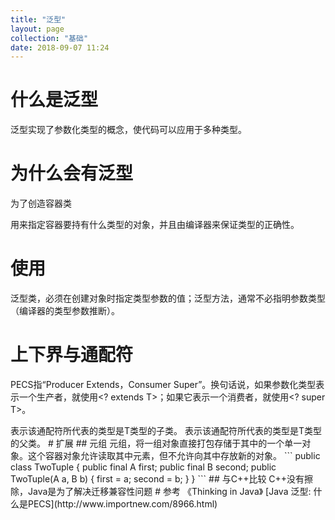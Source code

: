 ```yaml
---
title: "泛型"
layout: page
collection: "基础"
date: 2018-09-07 11:24
---
```


# 什么是泛型

泛型实现了参数化类型的概念，使代码可以应用于多种类型。

# 为什么会有泛型

为了创造容器类

用来指定容器要持有什么类型的对象，并且由编译器来保证类型的正确性。

# 使用

泛型类，必须在创建对象时指定类型参数的值；泛型方法，通常不必指明参数类型（编译器的类型参数推断）。

# 上下界与通配符

PECS指“Producer Extends，Consumer Super”。换句话说，如果参数化类型表示一个生产者，就使用<? extends T>；如果它表示一个消费者，就使用<? super T>。

<? extends T>表示该通配符所代表的类型是T类型的子类。

<? super T>表示该通配符所代表的类型是T类型的父类。

# 扩展

## 元组

元组，将一组对象直接打包存储于其中的一个单一对象。这个容器对象允许读取其中元素，但不允许向其中存放新的对象。

```
public class TwoTuple<A, B> {
    public final A first;
    public final B second;
    public TwoTuple(A a, B b) {
        first = a;
        second = b;
    }
}
```

## 与C++比较

C++没有擦除，Java是为了解决迁移兼容性问题

# 参考

《Thinking in Java》

[Java 泛型: 什么是PECS](http://www.importnew.com/8966.html)
